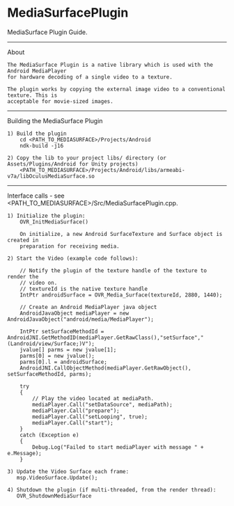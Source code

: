 # MediaSurfacePlugin

MediaSurface Plugin Guide.

------------------------------------------------------------------------------------------------------
About

    
    The MediaSurface Plugin is a native library which is used with the Android MediaPlayer 
    for hardware decoding of a single video to a texture.

    The plugin works by copying the external image video to a conventional texture. This is
    acceptable for movie-sized images.


------------------------------------------------------------------------------------------------------
Building the MediaSurface Plugin

    1) Build the plugin
        cd <PATH_TO_MEDIASURFACE>/Projects/Android
        ndk-build -j16

    2) Copy the lib to your project libs/ directory (or Assets/Plugins/Android for Unity projects)
        <PATH_TO_MEDIASURFACE>/Projects/Android/libs/armeabi-v7a/libOculusMediaSurface.so

------------------------------------------------------------------------------------------------------
Interface calls - see <PATH_TO_MEDIASURFACE>/Src/MediaSurfacePlugin.cpp.

    1) Initialize the plugin:
        OVR_InitMediaSurface()
       
        On initialize, a new Android SurfaceTexture and Surface object is created in
        preparation for receiving media.

    2) Start the Video (example code follows):
    
        // Notify the plugin of the texture handle of the texture to render the
        // video on.
        // textureId is the native texture handle
		IntPtr androidSurface = OVR_Media_Surface(textureId, 2880, 1440);

        // Create an Android MediaPlayer java object
		AndroidJavaObject mediaPlayer = new AndroidJavaObject("android/media/MediaPlayer");

		IntPtr setSurfaceMethodId = AndroidJNI.GetMethodID(mediaPlayer.GetRawClass(),"setSurface","(Landroid/view/Surface;)V");
		jvalue[] parms = new jvalue[1];
		parms[0] = new jvalue();
		parms[0].l = androidSurface;
		AndroidJNI.CallObjectMethod(mediaPlayer.GetRawObject(), setSurfaceMethodId, parms);

		try
		{
            // Play the video located at mediaPath.
			mediaPlayer.Call("setDataSource", mediaPath);
			mediaPlayer.Call("prepare");
			mediaPlayer.Call("setLooping", true);
			mediaPlayer.Call("start");
		}
		catch (Exception e)
		{
			Debug.Log("Failed to start mediaPlayer with message " + e.Message);
		}

    3) Update the Video Surface each frame:
       msp.VideoSurface.Update();
       
    4) Shutdown the plugin (if multi-threaded, from the render thread):
       OVR_ShutdownMediaSurface
    

